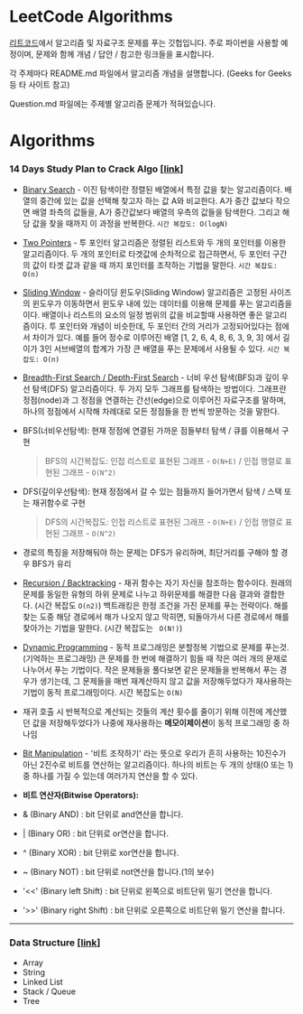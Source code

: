 # LeetCode Algorithms

[리트코드](https://leetcode.com/)에서 알고리즘 및 자료구조 문제를 푸는 깃헙입니다. 주로 파이썬을 사용할 예정이며, 문제와 함께 개념 / 답안 / 참고한 링크들을 표시합니다.

각 주제마다 README.md 파일에서 알고리즘 개념을 설명합니다. (Geeks for Geeks 등 타 사이트 참고)

Question.md 파일에는 주제별 알고리즘 문제가 적혀있습니다.

# Algorithms

### 14 Days Study Plan to Crack Algo [[link](https://leetcode.com/study-plan/algorithm/)]

- [Binary Search](https://github.com/hayeon9826/LeetCode/tree/main/14%20Days%20Study%20Plan%20to%20Crack%20Algo/Binary%20Search) - 이진 탐색이란 정렬된 배열에서 특정 값을 찾는 알고리즘이다. 배열의 중간에 있는 값을 선택해 찾고자 하는 값 A와 비교한다. A가 중간 값보다 작으면 배열 좌측의 값들을, A가 중간값보다 배열의 우측의 값들을 탐색한다. 그리고 해당 값을 찾을 때까지 이 과정을 반복한다. `시간 복잡도: O(logN)`

- [Two Pointers](https://github.com/hayeon9826/LeetCode/tree/main/14%20Days%20Study%20Plan%20to%20Crack%20Algo/Two%20Pointers) - 투 포인터 알고리즘은 정렬된 리스트와 두 개의 포인터를 이용한 알고리즘이다. 두 개의 포인터로 타겟값에 순차적으로 접근하면서, 두 포인터 구간의 값이 타겟 값과 같을 때 까지 포인터를 조작하는 기법을 말한다. `시간 복잡도: O(n)`

- [Sliding Window](https://github.com/hayeon9826/LeetCode/tree/main/14%20Days%20Study%20Plan%20to%20Crack%20Algo/Sliding%20Window) - 슬라이딩 윈도우(Sliding Window) 알고리즘은 고정된 사이즈의 윈도우가 이동하면서 윈도우 내에 있는 데이터를 이용해 문제를 푸는 알고리즘을 이다. 배열이나 리스트의 요소의 일정 범위의 값을 비교할때 사용하면 좋은 알고리즘이다. 투 포인터와 개념이 비슷한데, 두 포인터 간의 거리가 고정되어있다는 점에서 차이가 있다. 예를 들어 정수로 이루어진 배열 [1, 2, 6, 4, 8, 6, 3, 9, 3] 에서 길이가 3인 서브배열의 합계가 가장 큰 배열을 푸는 문제에서 사용될 수 있다. `시간 복잡도: O(n)`

- [Breadth-First Search / Depth-First Search](https://github.com/hayeon9826/LeetCode/tree/main/14%20Days%20Study%20Plan%20to%20Crack%20Algo/Breadth-First%20Search%2C%20Depth-First%20Search) - 너비 우선 탐색(BFS)과 깊이 우선 탐색(DFS) 알고리즘이다. 두 가지 모두 그래프를 탐색하는 방법이다. 그래프란 정점(node)과 그 정점을 연결하는 간선(edge)으로 이루어진 자료구조를 말하며, 하나의 정점에서 시작해 차례대로 모든 정점들을 한 번씩 방문하는 것을 말한다.

- BFS(너비우선탐색): 현재 정점에 연결된 가까운 점들부터 탐색 / 큐를 이용해서 구현

  > BFS의 시간복잡도: 인접 리스트로 표현된 그래프 - `O(N+E)` / 인접 행렬로 표현된 그래프 - `O(N^2)`

- DFS(깊이우선탐색): 현재 정점에서 갈 수 있는 점들까지 들어가면서 탐색 / 스택 또는 재귀함수로 구현

  > DFS의 시간복잡도: 인접 리스트로 표현된 그래프 - `O(N+E)` / 인접 행렬로 표현된 그래프 - `O(N^2)`

- 경로의 특징을 저장해둬야 하는 문제는 DFS가 유리하며, 최단거리를 구해야 할 경우 BFS가 유리

- [Recursion / Backtracking](https://github.com/hayeon9826/LeetCode/tree/main/14%20Days%20Study%20Plan%20to%20Crack%20Algo/Recursion%2C%20Backtracking) - 재귀 함수는 자기 자신을 참조하는 함수이다. 원래의 문제를 동일한 유형의 하위 문제로 나누고 하위문제를 해결한 다음 결과와 결합한다. (시간 복잡도 `O(n2)`) 백트래킹은 한정 조건을 가진 문제를 푸는 전략이다. 해를 찾는 도중 해당 경로에서 해가 나오지 않고 막히면, 되돌아가서 다른 경로에서 해를 찾아가는 기법을 말한다. (시간 복잡도는 ` O(N!)`)

- [Dynamic Programming](https://github.com/hayeon9826/LeetCode/tree/main/14%20Days%20Study%20Plan%20to%20Crack%20Algo/Dynamic%20Programming) - 동적 프로그래밍은 분할정복 기법으로 문제를 푸는것. (기억하는 프로그래밍) 큰 문제를 한 번에 해결하기 힘들 때 작은 여러 개의 문제로 나누어서 푸는 기법이다. 작은 문제들을 풀다보면 같은 문제들을 반복해서 푸는 경우가 생기는데, 그 문제들을 매번 재계산하지 않고 값을 저장해두었다가 재사용하는 기법이 동적 프로그래밍이다. 시간 복잡도는 `O(N)`
- 재귀 호출 시 반복적으로 계산되는 것들의 계산 횟수를 줄이기 위해 이전에 계산했던 값을 저장해두었다가 나중에 재사용하는 **메모이제이션**이 동적 프로그래밍 중 하나임

- [Bit Manipulation](https://github.com/hayeon9826/LeetCode/tree/main/14%20Days%20Study%20Plan%20to%20Crack%20Algo/Bit%20Manipulation) - '비트 조작하기' 라는 뜻으로 우리가 흔히 사용하는 10진수가 아닌 2진수로 비트를 연산하는 알고리즘이다. 하나의 비트는 두 개의 상태(0 또는 1)중 하나를 가질 수 있는데 여러가지 연산을 할 수 있다.
- **비트 연산자(Bitwise Operators):**
- & (Binary AND) : bit 단위로 and연산을 합니다.
- | (Binary OR) : bit 단위로 or연산을 합니다.
- ^ (Binary XOR) : bit 단위로 xor연산을 합니다.
- ~ (Binary NOT) : bit 단위로 not연산을 합니다.(1의 보수)
- '<<' (Binary left Shift) : bit 단위로 왼쪽으로 비트단위 밀기 연산을 합니다.
- '>>' (Binary right Shift) : bit 단위로 오른쪽으로 비트단위 밀기 연산을 합니다.

<hr />

### Data Structure [[link](https://leetcode.com/study-plan/data-structure)]

- Array
- String
- Linked List
- Stack / Queue
- Tree
